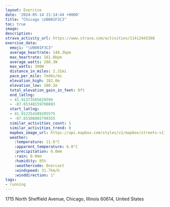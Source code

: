```yaml
---
layout: Exercise
date: '2024-05-14 21:14:44 +0000'
title: "Chicago \U0001F3C3"
toc: true
image:
description:
strava_activity_url: https://www.strava.com/activities/11412443368
exercise_data:
  emoji: "\U0001F3C3"
  average_heartrate: 148.3bpm
  max_heartrate: 161.0bpm
  average_watts: 288.3W
  max_watts: 390W
  distance_in_miles: 2.31mi
  pace_per_mile: 7m46s/mi
  elevation_high: 182.0m
  elevation_low: 180.2m
  total_elevation_gain_in_feet: 0ft
  end_latlng:
  - 41.91373505629599
  - -87.65348159708083
  start_latlng:
  - 41.912354389205575
  - -87.65306065790355
  similar_activities_count: 1
  similar_activities_trend: 0
  mapbox_image_url: https://api.mapbox.com/styles/v1/mapbox/streets-v11/static/path-5+787af2-1.0(%7Dly~Flw~uOc%40C_ADqC%40g%40Du%40Aq%40DoC%40_DDi%40Au%5Bd%40wF%40%7DDLc%40DQFCH%3FTDhBFdHBlNCZU%40CTAp%40HdIFlPHn%40dHQjKKREHYHEjBCp%40CFCp%40y%40hB_D~%40sAn%40eAr%40eApDwFh%40s%40vBkDlKcP),pin-s-s+e5b22e(-87.65319,41.91455),pin-s-f+89ae00(-87.65571999999997,41.91546)/auto/800x800?access_token=pk.eyJ1Ijoiam9zaGJlY2ttYW4iLCJhIjoiY205eWR2aDd1MWZ6djJrbXc4a3M0bWZleiJ9.XiG9OWkNcZk2QzjJbxLB4A
  weather:
    :temperature: 11.6°C
    :apparent_temperature: 6.8°C
    :precipitation: 0.0mm
    :rain: 0.0mm
    :humidity: 85%
    :weathercode: Overcast
    :windspeed: 31.7km/h
    :winddirection: 1°
tags:
- running
---
```

1715 North Sheffield Avenue, Chicago, Illinois 60614, United States
